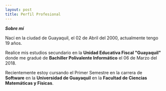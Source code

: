 ```yaml
---
layout: post
title: Perfil Profesional 
---
```


___Sobre mí___

Nací en la ciudad de Guayaquil, el 02 de Abril del 2000, actualmente tengo 19 años.

Realice mis estudios secundario en la __Unidad Educativa Fiscal "Guayaquil"__ donde me gradué de __Bachiller Polivalente Informático__ el 06 de Marzo del 2018.

Recientemente estoy cursando el Primer Semestre en la carrera de __Software__ en la __Universidad de Guayaquil__ en la __Facultad de Ciencias Matemáticas y Físicas__.

